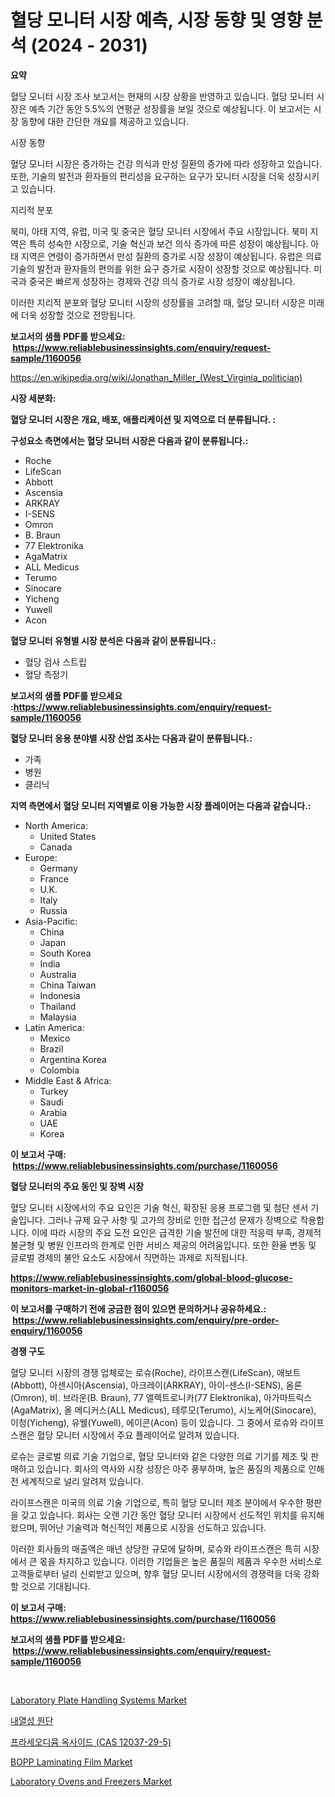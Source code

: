 <p><h1>혈당 모니터 시장 예측, 시장 동향 및 영향 분석 (2024 - 2031)</h1></p><p><strong>요약</strong></p>
<p><p>혈당 모니터 시장 조사 보고서는 현재의 시장 상황을 반영하고 있습니다. 혈당 모니터 시장은 예측 기간 동안 5.5%의 연평균 성장률을 보일 것으로 예상됩니다. 이 보고서는 시장 동향에 대한 간단한 개요를 제공하고 있습니다.</p><p>시장 동향</p><p>혈당 모니터 시장은 증가하는 건강 의식과 만성 질환의 증가에 따라 성장하고 있습니다. 또한, 기술의 발전과 환자들의 편리성을 요구하는 요구가 모니터 시장을 더욱 성장시키고 있습니다.</p><p>지리적 분포</p><p>북미, 아태 지역, 유럽, 미국 및 중국은 혈당 모니터 시장에서 주요 시장입니다. 북미 지역은 특히 성숙한 시장으로, 기술 혁신과 보건 의식 증가에 따른 성장이 예상됩니다. 아태 지역은 연령이 증가하면서 만성 질환의 증가로 시장 성장이 예상됩니다. 유럽은 의료 기술의 발전과 환자들의 편의를 위한 요구 증가로 시장이 성장할 것으로 예상됩니다. 미국과 중국은 빠르게 성장하는 경제와 건강 의식 증가로 시장 성장이 예상됩니다.</p><p>이러한 지리적 분포와 혈당 모니터 시장의 성장률을 고려할 때, 혈당 모니터 시장은 미래에 더욱 성장할 것으로 전망됩니다.</p></p>
<p><strong>보고서의 샘플 PDF를 받으세요: &nbsp;<a href="https://www.reliablebusinessinsights.com/enquiry/request-sample/1160056">https://www.reliablebusinessinsights.com/enquiry/request-sample/1160056</a></strong></p>
<p><a href="https://en.wikipedia.org/wiki/Jonathan_Miller_(West_Virginia_politician)">https://en.wikipedia.org/wiki/Jonathan_Miller_(West_Virginia_politician)</a></p>
<p><strong>시장 세분화:</strong></p>
<p><strong> 혈당 모니터 시장은 개요, 배포, 애플리케이션 및 지역으로 더 분류됩니다. :</strong></p>
<p><strong>구성요소 측면에서는 혈당 모니터 시장은 다음과 같이 분류됩니다.:</strong></p>
<p><ul><li>Roche</li><li>LifeScan</li><li>Abbott</li><li>Ascensia</li><li>ARKRAY</li><li>I-SENS</li><li>Omron</li><li>B. Braun</li><li>77 Elektronika</li><li>AgaMatrix</li><li>ALL Medicus</li><li>Terumo</li><li>Sinocare</li><li>Yicheng</li><li>Yuwell</li><li>Acon</li></ul></p>
<p><strong> 혈당 모니터 유형별 시장 분석은 다음과 같이 분류됩니다.:</strong></p>
<p><ul><li>혈당 검사 스트립</li><li>혈당 측정기</li></ul></p>
<p><strong>보고서의 샘플 PDF를 받으세요 :<a href="https://www.reliablebusinessinsights.com/enquiry/request-sample/1160056">https://www.reliablebusinessinsights.com/enquiry/request-sample/1160056</a></strong></p>
<p><strong> 혈당 모니터 응용 분야별 시장 산업 조사는 다음과 같이 분류됩니다.:</strong></p>
<p><ul><li>가족</li><li>병원</li><li>클리닉</li></ul></p>
<p><strong>지역 측면에서 혈당 모니터 지역별로 이용 가능한 시장 플레이어는 다음과 같습니다.:</strong></p>
<p><ul>
    <li>
        North America:
        <ul>
            <li>United States</li>
            <li>Canada</li>
        </ul>
    </li>
    <li>
        Europe:
        <ul>
            <li>Germany</li>
            <li>France</li>
            <li>U.K.</li>
            <li>Italy</li>
            <li>Russia</li>
        </ul>
    </li>
    <li>
        Asia-Pacific:
        <ul>
            <li>China</li>
            <li>Japan</li>
            <li>South Korea</li>
            <li>India</li>
            <li>Australia</li>
            <li>China Taiwan</li>
            <li>Indonesia</li>
            <li>Thailand</li>
            <li>Malaysia</li>
        </ul>
    </li>
    <li>
        Latin America:
        <ul>
            <li>Mexico</li>
            <li>Brazil</li>
            <li>Argentina Korea</li>
            <li>Colombia</li>
        </ul>
    </li>
    <li>
        Middle East & Africa:
        <ul>
            <li>Turkey</li>
            <li>Saudi</li>
            <li>Arabia</li>
            <li>UAE</li>
            <li>Korea</li>
        </ul>
    </li>
    </ul></p>
<p><strong>이 보고서 구매: &nbsp;<a href="https://www.reliablebusinessinsights.com/purchase/1160056">https://www.reliablebusinessinsights.com/purchase/1160056</a></strong></p>
<p><strong>혈당 모니터의 주요 동인 및 장벽 시장</strong></p>
<p><p>혈당 모니터 시장에서의 주요 요인은 기술 혁신, 확장된 응용 프로그램 및 첨단 센서 기술입니다. 그러나 규제 요구 사항 및 고가의 장비로 인한 접근성 문제가 장벽으로 작용합니다. 이에 따라 시장의 주요 도전 요인은 급격한 기술 발전에 대한 적응력 부족, 경제적 불균형 및 병원 인프라의 한계로 인한 서비스 제공의 어려움입니다. 또한 환율 변동 및 글로벌 경제의 불안 요소도 시장에서 직면하는 과제로 지적됩니다.</p></p>
<p><strong><a href="https://www.reliablebusinessinsights.com/global-blood-glucose-monitors-market-in-global-r1160056">https://www.reliablebusinessinsights.com/global-blood-glucose-monitors-market-in-global-r1160056</a></strong></p>
<p><strong>이 보고서를 구매하기 전에 궁금한 점이 있으면 문의하거나 공유하세요.: &nbsp;<a href="https://www.reliablebusinessinsights.com/enquiry/pre-order-enquiry/1160056">https://www.reliablebusinessinsights.com/enquiry/pre-order-enquiry/1160056</a></strong></p>
<p><strong>경쟁 구도</strong></p>
<p><p>혈당 모니터 시장의 경쟁 업체로는 로슈(Roche), 라이프스캔(LifeScan), 애보트(Abbott), 아센시아(Ascensia), 아크레이(ARKRAY), 아이-센스(I-SENS), 옴론(Omron), 비. 브라운(B. Braun), 77 엘렉트로니카(77 Elektronika), 아가마트릭스(AgaMatrix), 올 메디커스(ALL Medicus), 테루모(Terumo), 시노케어(Sinocare), 이청(Yicheng), 유웰(Yuwell), 에이콘(Acon) 등이 있습니다. 그 중에서 로슈와 라이프스캔은 혈당 모니터 시장에서 주요 플레이어로 알려져 있습니다. </p><p>로슈는 글로벌 의료 기술 기업으로, 혈당 모니터와 같은 다양한 의료 기기를 제조 및 판매하고 있습니다. 회사의 역사와 시장 성장은 아주 풍부하며, 높은 품질의 제품으로 인해 전 세계적으로 널리 알려져 있습니다. </p><p>라이프스캔은 미국의 의료 기술 기업으로, 특히 혈당 모니터 제조 분야에서 우수한 평판을 갖고 있습니다. 회사는 오랜 기간 동안 혈당 모니터 시장에서 선도적인 위치를 유지해 왔으며, 뛰어난 기술력과 혁신적인 제품으로 시장을 선도하고 있습니다. </p><p>이러한 회사들의 매출액은 매년 상당한 규모에 달하며, 로슈와 라이프스캔은 특히 시장에서 큰 몫을 차지하고 있습니다. 이러한 기업들은 높은 품질의 제품과 우수한 서비스로 고객들로부터 널리 신뢰받고 있으며, 향후 혈당 모니터 시장에서의 경쟁력을 더욱 강화할 것으로 기대됩니다.</p></p>
<p><strong>이 보고서 구매: &nbsp; <a href="https://www.reliablebusinessinsights.com/purchase/1160056">https://www.reliablebusinessinsights.com/purchase/1160056</a></strong></p>
<p><strong>보고서의 샘플 PDF를 받으세요: &nbsp;<a href="https://www.reliablebusinessinsights.com/enquiry/request-sample/1160056">https://www.reliablebusinessinsights.com/enquiry/request-sample/1160056</a></strong><strong></strong></p>
<p>&nbsp;</p>
<p><p><a href="https://issuu.com/reportprime-2/docs/laboratory-plate-handling-systems-market-size-2030">Laboratory Plate Handling Systems Market</a></p><p><a href="https://github.com/KellyLyncyh543964/Market-Research-Report-List-2/blob/main/9957350133985.md">내열성 원단</a></p><p><a href="https://github.com/laholand/Market-Research-Report-List-4/blob/main/1212159133984.md">프라세오디뮴 옥사이드 (CAS 12037-29-5)</a></p><p><a href="https://github.com/rslnowrouzi/Market-Research-Report-List-1/blob/main/bopp-laminating-film-market.md">BOPP Laminating Film Market</a></p><p><a href="https://issuu.com/reportprime-2/docs/laboratory-ovens-and-freezers-market-size-2030.ppt">Laboratory Ovens and Freezers Market</a></p></p>
